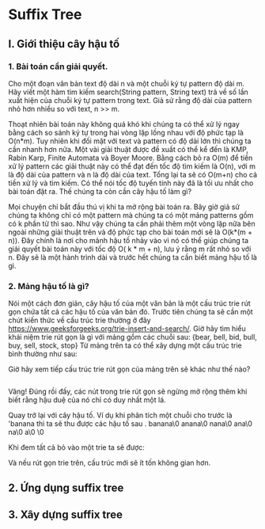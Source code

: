 # Suffix Tree
## I. Giới thiệu cây hậu tố
### 1. Bài toán cần giải quyết.
Cho một đoạn văn bản text độ dài n và một chuỗi ký tự pattern độ dài m. Hãy viết một hàm tìm kiếm search(String pattern, String text) trả về số lần xuất hiện của chuỗi ký tự pattern trong text. Giả sử rằng độ dài của pattern nhỏ hơn nhiều so với text, n >> m.

Thoạt nhiên bài toán này không quá khó khi chúng ta có thể xử lý ngay bằng cách so sánh ký tự trong hai vòng lặp lồng nhau với độ phức tạp là O(n*m). Tuy nhiên khi đối mặt với text và pattern có độ dài lớn thì chúng ta cần nhanh hơn nữa. Một vài giải thuật được đề xuất có thể kể đến là KMP, Rabin Karp, Finite Automata và Boyer Moore. Bằng cách bỏ ra O(m) để tiền xử lý pattern các giải thuật này có thể đạt đến tốc độ tìm kiếm là O(n), với m là độ dài của pattern và n là độ dài của text. Tổng lại ta sẽ có O(m+n) cho cả tiền xử lý và tìm kiếm. Có thể nói tốc độ tuyến tính này đã là tối ưu nhất cho bài toán đặt ra. Thế chúng ta còn cần cây hậu tố làm gì?

Mọi chuyện chỉ bắt đầu thú vị khi ta mở rộng bài toán ra. Bây giờ giả sử chúng ta không chỉ có một pattern mà chúng ta có một mảng patterns gồm có k phần tử thì sao. Như vậy chúng ta cần phải thêm một vòng lặp nữa bên ngoài những giải thuật trên và độ phức tạp cho bài toán mới sẽ là O(k*(m + n)). Đây chính là nơi cho mảnh hậu tố nhảy vào vì nó có thể giúp chúng ta giải quyết bài toán này với tốc độ O( k * m + n), lưu ý rằng m rất nhỏ so với n. Đây sẽ là một hành trình dài và trước hết chúng ta cần biết mảng hậu tố là gì.

### 2. Mảng hậu tố là gì?
Nói một cách đơn giản, cây hậu tố của một văn bản là một cấu trúc trie rút gọn chứa tất cả các hậu tố của văn bản đó. Trước tiên chúng ta sẽ cần một chút kiến thức về cấu trúc trie thường ở đây https://www.geeksforgeeks.org/trie-insert-and-search/. Giờ hãy tìm hiểu khái niệm trie rút gọn là gì với mảng gồm các chuỗi sau:
{bear, bell, bid, bull, buy, sell, stock, stop}
Từ mảng trên ta có thể xây dựng một cấu trúc trie bình thường như sau:
<image>

Giờ hãy xem tiếp cấu trúc trie rút gọn của mảng trên sẽ khác như thế nào?

<image>

Vâng! Đúng rồi đấy, các nút trong trie rút gọn sẽ ngừng mở rộng thêm khi biết rằng hậu duệ của nó chỉ có duy nhất một lá.

Quay trở lại với cây hậu tố. Ví dụ khi phân tích một chuỗi cho trước là 'banana thì ta sẽ thu được các hậu tố sau 
.
banana\0
anana\0
nana\0
ana\0
na\0
a\0
\0

Khi đem tất cả bỏ vào một trie ta sẽ được:
<image>

Và nếu rút gọn trie trên, cấu trúc mới sẽ ít tốn không gian hơn.
<image>

## 2. Ứng dụng suffix tree
## 3. Xây dựng suffix tree
